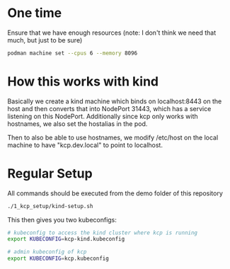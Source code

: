 # One time
Ensure that we have enough resources (note: I don't think we need that much, but just to be sure)

```sh
podman machine set --cpus 6 --memory 8096
```

# How this works with kind
Basically we create a kind machine which binds on localhost:8443 on the host and then converts that into NodePort 31443, which has a service listening on this NodePort.
Additionally since kcp only works with hostnames, we also set the hostalias in the pod.

Then to also be able to use hostnames, we modify /etc/host on the local machine to have "kcp.dev.local" to point to localhost.

# Regular Setup
All commands should be executed from the demo folder of this repository

```sh
./1_kcp_setup/kind-setup.sh
```

This then gives you two kubeconfigs:
```sh
# kubeconfig to access the kind cluster where kcp is running
export KUBECONFIG=kcp-kind.kubeconfig

# admin kubeconfig of kcp
export KUBECONFIG=kcp.kubeconfig
```
